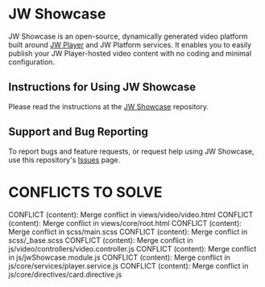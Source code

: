 # JW Showcase

JW Showcase is an open-source, dynamically generated video platform built around [JW Player](http://www.jwplayer.com) and JW Platform services. It enables you to easily publish your JW Player-hosted video content with no coding and minimal configuration.

## Instructions for Using JW Showcase

Please read the instructions at the [JW Showcase](http://www.github.com/jwplayer/jw-showcase) repository.

## Support and Bug Reporting

To report bugs and feature requests, or request help using JW Showcase, use this repository's [Issues](https://github.com/jwplayer/jw-showcase-lib/issues) page.

# CONFLICTS TO SOLVE
CONFLICT (content): Merge conflict in views/video/video.html
CONFLICT (content): Merge conflict in views/core/root.html
CONFLICT (content): Merge conflict in scss/main.scss
CONFLICT (content): Merge conflict in scss/_base.scss
CONFLICT (content): Merge conflict in js/video/controllers/video.controller.js
CONFLICT (content): Merge conflict in js/jwShowcase.module.js
CONFLICT (content): Merge conflict in js/core/services/player.service.js
CONFLICT (content): Merge conflict in js/core/directives/card.directive.js
